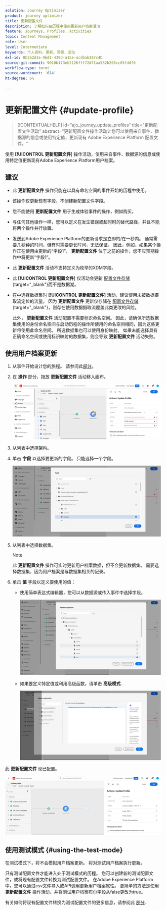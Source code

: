 ```yaml
---
solution: Journey Optimizer
product: journey optimizer
title: 更新配置文件
description: 了解如何在历程中使用更新用户档案活动
feature: Journeys, Profiles, Activities
topic: Content Management
role: User
level: Intermediate
keywords: 个人资料，更新，历程，活动
exl-id: 8b2b2d1e-9bd1-439d-a15e-acdbab387c4b
source-git-commit: 9010b173eb5126fff72d71aa582b265cc05fddf0
workflow-type: tm+mt
source-wordcount: '614'
ht-degree: 6%

---
```


# 更新配置文件 {#update-profile}

>[!CONTEXTUALHELP]
>id="ajo_journey_update_profiles"
>title="更新配置文件活动"
>abstract="更新配置文件操作活动让您可以使用来自事件、数据源的信息或使用特定值，更新现有 Adobe Experience Platform 配置文件。"

使用 **[!UICONTROL 更新配置文件]** 操作活动，使用来自事件、数据源的信息或使用特定值更新现有Adobe Experience Platform用户档案。

## 建议

* 此 **更新配置文件** 操作只能在以具有命名空间的事件开始的历程中使用。
* 该操作仅更新现有字段，不创建新配置文件字段。
* 您不能使用 **更新配置文件** 用于生成体验事件的操作，例如购买。
* 与任何其他操作一样，您可以定义在发生错误或超时时的替代路径，并且不能将两个操作并行放置。
* 发送到Adobe Experience Platform的更新请求是立即的/在一秒内。 通常需要几秒钟的时间，但有时需要更长时间，无法保证。 因此，例如，如果某个操作正在使用由更新的“字段1”， **更新配置文件** 位于之前的操作，您不应预期操作中将更新“字段1”。
* 此 **更新配置文件** 活动不支持定义为枚举的XDM字段。
* 此 **[!UICONTROL 更新配置文件]** 仅活动会更新 [配置文件存储](https://experienceleague.adobe.com/docs/experience-platform/profile/home.html#profile-data-store){target="_blank"}而不是数据湖。
* 在中选择数据集时 **[!UICONTROL 更新配置文件]** 活动，建议使用未被数据摄取流定位的流量。 因为 **更新配置文件** 更新仅存储在 [配置文件存储](https://experienceleague.adobe.com/docs/experience-platform/profile/home.html#profile-data-store){target="_blank"}，则存在使用数据摄取流覆盖此类更改的风险。

  此外， **更新配置文件** 活动配置不需要标识命名空间。 因此，请确保所选数据集使用的身份命名空间与启动历程的操作所使用的命名空间相同，因为这些更新将使用此命名空间。 所选数据集也可以使用身份映射。 如果未能选择具有正确命名空间或使用标识映射的数据集，则会导致 **更新配置文件** 活动失败。



## 使用用户档案更新

1. 从事件开始设计您的旅程。 请参阅此[部分](../building-journeys/journey.md)。

1. 在 **操作** 部分，拖放 **更新配置文件** 活动移入画布。

   ![](assets/profileupdate0.png)

1. 从列表中选择架构。

1. 单击 **字段** 以选择要更新的字段。 只能选择一个字段。

   ![](assets/profileupdate2.png)

1. 从列表中选择数据集。

   >[!NOTE]
   >
   >此 **更新配置文件** 操作可实时更新用户档案数据，但不会更新数据集。 需要选择数据集，因为用户档案是与数据集相关的记录。

1. 单击 **值** 字段以定义要使用的值：

   * 使用简单表达式编辑器，您可以从数据源或传入事件中选择字段。

     ![](assets/profileupdate4.png)

   * 如果要定义特定值或利用高级函数，请单击 **高级模式**.

     ![](assets/profileupdate3.png)

此 **更新配置文件** 现已配置。

![](assets/profileupdate1.png)


## 使用测试模式 {#using-the-test-mode}

在测试模式下，将不会模拟用户档案更新。 将对测试用户档案执行更新。

只有测试配置文件才能进入处于测试模式的历程。 您可以创建新的测试配置文件，或将现有配置文件转换为测试配置文件。 在Adobe Experience Platform中，您可以通过csv文件导入或API调用更新用户档案属性。 更简单的方法是使用 **更新配置文件** 操作活动，并将测试用户档案布尔字段从false更改为true。

有关如何将现有配置文件转换为测试配置文件的更多信息，请参阅此 [部分](../audience/creating-test-profiles.md#create-test-profiles-csv).
